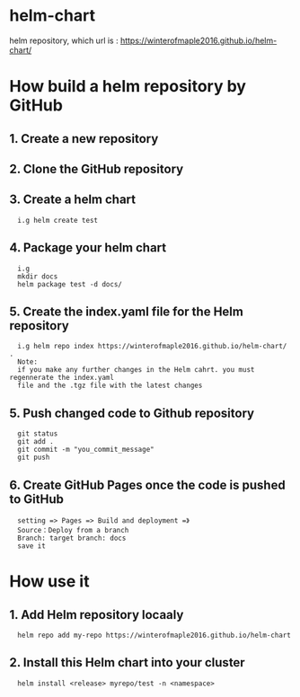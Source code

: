# helm-chart
helm repository, which url is : https://winterofmaple2016.github.io/helm-chart/

# How build a helm repository by GitHub

## 1. Create a new repository
## 2. Clone the GitHub repository
## 3. Create a helm chart
      i.g helm create test
## 4. Package your helm chart
      i.g 
      mkdir docs
      helm package test -d docs/
## 5. Create the index.yaml file for the Helm repository
      i.g helm repo index https://winterofmaple2016.github.io/helm-chart/ .
      Note:
      if you make any further changes in the Helm cahrt. you must regennerate the index.yaml
      file and the .tgz file with the latest changes
## 5. Push changed code to Github repository
      git status
      git add .
      git commit -m "you_commit_message"
      git push
## 6. Create GitHub Pages once the code is pushed to GitHub 
      setting => Pages => Build and deployment =》
      Source：Deploy from a branch
      Branch: target branch: docs
      save it
      
# How use it
## 1. Add Helm repository locaaly
      helm repo add my-repo https://winterofmaple2016.github.io/helm-chart
## 2. Install this Helm chart into your cluster
      helm install <release> myrepo/test -n <namespace> 

